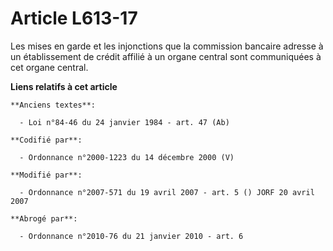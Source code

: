 # Article L613-17

Les mises en garde et les injonctions que la commission bancaire adresse à un établissement de crédit affilié à un organe
central sont communiquées à cet organe central.

**Liens relatifs à cet article**

	**Anciens textes**:

	  - Loi n°84-46 du 24 janvier 1984 - art. 47 (Ab)

	**Codifié par**:

	  - Ordonnance n°2000-1223 du 14 décembre 2000 (V)

	**Modifié par**:

	  - Ordonnance n°2007-571 du 19 avril 2007 - art. 5 () JORF 20 avril 2007

	**Abrogé par**:

	  - Ordonnance n°2010-76 du 21 janvier 2010 - art. 6
